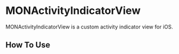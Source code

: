 MONActivityIndicatorView
========================

MONActivityIndicatorView is a custom activity indicator view for iOS.

How To Use
----------
